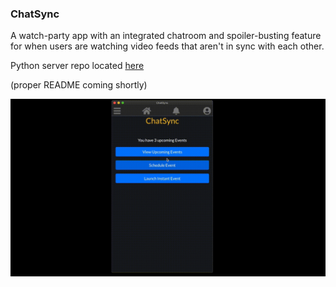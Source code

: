 ### ChatSync

A watch-party app with an integrated chatroom and spoiler-busting feature for when users are watching video feeds that aren't in sync with each other.

Python server repo located [here](https://github.com/petestewart/chatsync-server)

(proper README coming shortly)

![alt text](chatsync-preview.gif)
